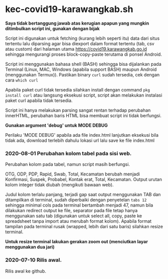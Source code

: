 # kec-covid19-karawangkab.sh

**Saya tidak bertanggung jawab atas kerugian apapun yang mungkin ditimbulkan script ini, gunakan dengan bijak**

Script ini digunakan untuk fetching (kurang lebih seperti itu) data dari situs tertentu lalu diparsing agar bisa diexport dalam format tertentu (tab, csv atau custom) dari halaman utama https://covid19.karawangkab.go.id sehingga mengurangi proses block-copy-paste terutama di ponsel Android.

Script ini menggunakan bahasa shell (BASH) sehingga bisa dijalankan pada Terminal (Linux, MAC, Windows (apabila support BASH) maupun Android (menggunakan Termux)). Pastikan binary `curl` sudah tersedia, cek dengan cara `which curl`

Apabila paket curl tidak tersedia silahkan install dengan command `pkg install curl` atau langsung eksekusi script, script akan melakukan instalasi paket curl apabila tidak tersedia.

Script ini hanya melakukan parsing sangat rentan terhadap perubahan innerHTML, perubahan baris HTML bisa membuat script ini tidak berfungsi.

**Gunakan argument 'debug' untuk MODE DEBUG**

Perilaku 'MODE DEBUG' apabila ada file index.html lanjutkan eksekusi bila tidak ada, download terlebih dahulu lokasi url lalu save ke file index.html

### 2020-08-01 Perubahan kolom tabel pada sisi web.

Perubahan kolom pada tabel, namun script masih berfungsi.

OTG, ODP, PDP, Rapid, Swab, Total, Kecamatan berubah menjadi Konfirmasi, Suspek, Probabel, Kontak erat, Total, Kecamatan. Output urutan kolom integer tidak diubah (mengikuti bawaan web).

Judul kolom terlalu panjang, terjadi gap saat output menggunakan TAB dan ditampilkan di terminal, sudah diperbaiki dengan penyetelan `tabs 12` sehingga minimal cols pada terminal bertambah menjadi 47, namun bila dilakukan redirect output ke file, separator pada file tetap hanya menggunakan satu tab (digunakan untuk select all, copy, paste ke spreadsheet tanpa import atau merubah format kolom). Apabila format tampilan pada terminal rusak (wrapped, lebih dari satu baris) silahkan resize terminal.

**Untuk resize terminal lakukan gerakan zoom out (menciutkan layar menggunakan dua jari)**

### 2020-07-10 Rilis awal.

Rilis awal ke github.
